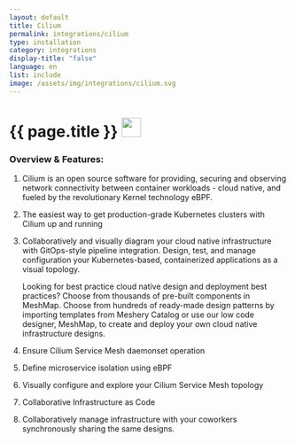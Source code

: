 ```yaml
---
layout: default
title: Cilium
permalink: integrations/cilium
type: installation
category: integrations
display-title: "false"
language: en
list: include
image: /assets/img/integrations/cilium.svg
---
```


<h1>{{ page.title }} <img src="{{ page.image }}" style="width: 35px; height: 35px;" /></h1>


<!-- This needs replaced with the Category property, not the sub-category.
 #### Category: cilium -->

### Overview & Features:
1. Cilium is an open source software for providing, securing and observing network connectivity between container workloads - cloud native, and fueled by the revolutionary Kernel technology eBPF.

2. The easiest way to get production-grade Kubernetes clusters with Cilium up and running

4. 
    Collaboratively and visually diagram your cloud native infrastructure with GitOps-style pipeline integration. Design, test, and manage configuration your Kubernetes-based, containerized applications as a visual topology.



    Looking for best practice cloud native design and deployment best practices? Choose from thousands of pre-built components in MeshMap. Choose from hundreds of ready-made design patterns by importing templates from Meshery Catalog or use our low code designer, MeshMap, to create and deploy your own cloud native infrastructure designs.



5. Ensure Cilium Service Mesh daemonset operation

6. Define microservice isolation using eBPF

7. Visually configure and explore your Cilium Service Mesh topology

8. Collaborative Infrastructure as Code

9. Collaboratively manage infrastructure with your coworkers synchronously sharing the same designs.


